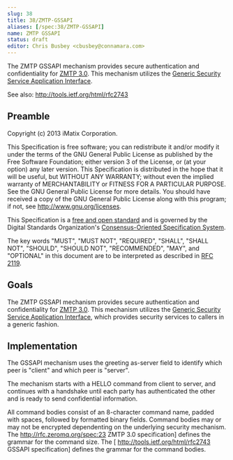 ```yaml
---
slug: 38
title: 38/ZMTP-GSSAPI
aliases: [/spec:38/ZMTP-GSSAPI]
name: ZMTP GSSAPI
status: draft
editor: Chris Busbey <cbusbey@connamara.com>
---
```


The ZMTP GSSAPI mechanism provides secure authentication and confidentiality for [ZMTP 3.0](http://rfc.zeromq.org/spec:23). This mechanism utilizes the [Generic Security Service Application Interface](http://tools.ietf.org/html/rfc2743).

See also: http://tools.ietf.org/html/rfc2743

## Preamble

Copyright (c) 2013 iMatix Corporation.

This Specification is free software; you can redistribute it and/or modify it under the terms of the GNU General Public License as published by the Free Software Foundation; either version 3 of the License, or (at your option) any later version. This Specification is distributed in the hope that it will be useful, but WITHOUT ANY WARRANTY; without even the implied warranty of MERCHANTABILITY or FITNESS FOR A PARTICULAR PURPOSE. See the GNU General Public License for more details. You should have received a copy of the GNU General Public License along with this program; if not, see <http://www.gnu.org/licenses>.

This Specification is a [free and open standard](http://www.digistan.org/open-standard:definition) and is governed by the Digital Standards Organization's [Consensus-Oriented Specification System](http://www.digistan.org/spec:1/COSS).

The key words "MUST", "MUST NOT", "REQUIRED", "SHALL", "SHALL NOT", "SHOULD", "SHOULD NOT", "RECOMMENDED", "MAY", and "OPTIONAL" in this document are to be interpreted as described in [RFC 2119](http://tools.ietf.org/html/rfc2119).

## Goals

The ZMTP GSSAPI mechanism provides secure authentication and confidentiality for [ZMTP 3.0](http://rfc.zeromq.org/spec:23). This mechanism utilizes the [Generic Security Service Application Interface](http://tools.ietf.org/html/rfc2743), which provides security services to callers in a generic fashion.

## Implementation

The GSSAPI mechanism uses the greeting as-server field to identify which peer is "client" and which peer is "server".

The mechanism starts with a HELLO command from client to server, and continues with a handshake until each party has authenticated the other and is ready to send confidential information.

All command bodies consist of an 8-character command name, padded with spaces, followed by formatted binary fields. Command bodies may or may not be encrypted dependenting on the underlying security mechanism. The http://rfc.zeromq.org/spec:23 ZMTP 3.0 specification] defines the grammar for the command size. The [ http://tools.ietf.org/html/rfc2743 GSSAPI specification] defines the grammar for the command bodies.
